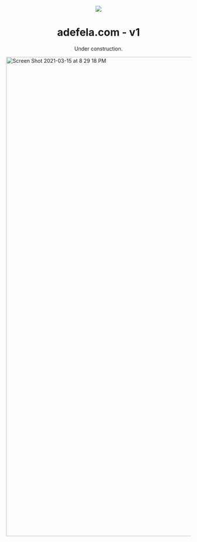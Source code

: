 <p align="center">
  <img src="https://img.icons8.com/color/48/000000/magritte.png"/>

</p>
<h1 align="center">
  adefela.com - v1
</h1>
<p align="center">
  Under construction.
</p>

<img width="1306" alt="Screen Shot 2021-03-15 at 8 29 18 PM" src="https://github.com/AdefelaFakorode/Adefela/assets/102834064/b61202bc-8cb7-4f20-ac9f-901081301765
">
